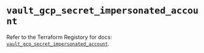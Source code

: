 # `vault_gcp_secret_impersonated_account`

Refer to the Terraform Registory for docs: [`vault_gcp_secret_impersonated_account`](https://registry.terraform.io/providers/hashicorp/vault/3.20.0/docs/resources/gcp_secret_impersonated_account).
